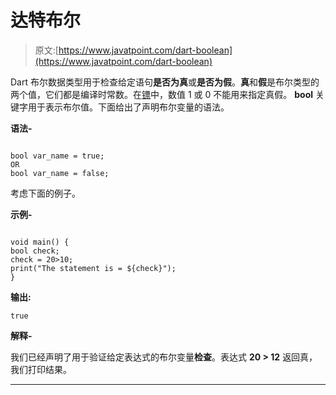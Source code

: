 # 达特布尔

> 原文:[https://www.javatpoint.com/dart-boolean](https://www.javatpoint.com/dart-boolean)

Dart 布尔数据类型用于检查给定语句**是否为真**或**是否为假**。**真**和**假**是布尔类型的两个值，它们都是编译时常数。在[镖](https://www.javatpoint.com/dart-programming)中，数值 1 或 0 不能用来指定真假。 **bool** 关键字用于表示布尔值。下面给出了声明布尔变量的语法。

**语法-**

```

bool var_name = true;  
OR  
bool var_name = false;

```

考虑下面的例子。

**示例-**

```

void main() {
bool check;
check = 20>10;
print("The statement is = ${check}");
}

```

**输出:**

```
true

```

**解释-**

我们已经声明了用于验证给定表达式的布尔变量**检查**。表达式 **20 > 12** 返回真，我们打印结果。

* * *